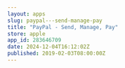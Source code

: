 ```yaml
---
layout: apps
slug: paypal---send-manage-pay
title: "PayPal - Send, Manage, Pay"
store: apple
app_id: 283646709
date: 2024-12-04T16:12:02Z
published: 2019-02-03T08:00:00Z
---
```

